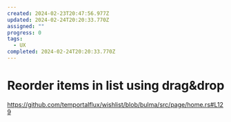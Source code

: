 ```yaml
---
created: 2024-02-23T20:47:56.977Z
updated: 2024-02-24T20:20:33.770Z
assigned: ""
progress: 0
tags:
  - UX
completed: 2024-02-24T20:20:33.770Z
---
```


# Reorder items in list using drag&drop

https://github.com/temportalflux/wishlist/blob/bulma/src/page/home.rs#L129
